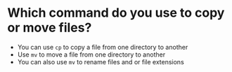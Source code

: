 # Which command do you use to copy or move files?
- You can use `cp` to copy a file from one directory to another
- Use `mv` to move a file from one directory to another
- You can also use `mv` to rename files and or file extensions